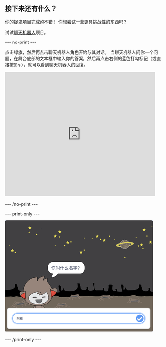 ## 接下来还有什么？

你的捉鬼项目完成的不错！ 你想尝试一些更具挑战性的东西吗？

试试[聊天机器人](https://projects.raspberrypi.org/en/projects/chatbot?utm_source=pathway&utm_medium=whatnext&utm_campaign=projects)项目。

\--- no-print \---

点击绿旗，然后再点击聊天机器人角色开始与其对话。 当聊天机器人问你一个问题，在舞台底部的文本框中输入你的答案，然后再点击右侧的蓝色打勾标记（或直接按`回车`），就可以看到聊天机器人的回复。

<div class="scratch-preview">
  <iframe allowtransparency="true" width="485" height="402" src="https://scratch.mit.edu/projects/embed/248864190/?autostart=false" 
  frameborder="0" scrolling="no"></iframe>
</div>

\--- /no-print \---

\--- print-only \---

![完成项目](images/chatbot-preview.png)

\--- /print-only \---